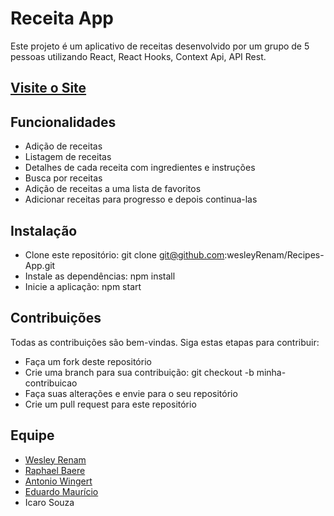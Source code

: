 # Receita App
Este projeto é um aplicativo de receitas desenvolvido por um grupo de 5 pessoas utilizando React, React Hooks, Context Api, API Rest.

## [Visite o Site](https://recipes-app-mocha.vercel.app/)

## Funcionalidades
* Adição de receitas
* Listagem de receitas
* Detalhes de cada receita com ingredientes e instruções
* Busca por receitas
* Adição de receitas a uma lista de favoritos
* Adicionar receitas para progresso e depois continua-las 
## Instalação
* Clone este repositório: git clone git@github.com:wesleyRenam/Recipes-App.git
* Instale as dependências: npm install
* Inicie a aplicação: npm start
## Contribuições
Todas as contribuições são bem-vindas. Siga estas etapas para contribuir:

* Faça um fork deste repositório
* Crie uma branch para sua contribuição: git checkout -b minha-contribuicao
* Faça suas alterações e envie para o seu repositório
* Crie um pull request para este repositório
## Equipe
* [Wesley Renam](https://github.com/wesleyRenam)
* [Raphael Baere](https://github.com/raphaelbaere)
* [Antonio Wingert](https://github.com/AntonioWingert)
* [Eduardo Maurício](https://github.com/edudias1972)
* Icaro Souza
